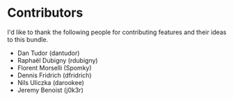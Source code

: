 Contributors
============

I'd like to thank the following people for contributing features and their 
ideas to this bundle.

 - Dan Tudor (dantudor)
 - Raphaël Dubigny (rdubigny)
 - Florent Morselli (Spomky)
 - Dennis Fridrich (dfridrich)
 - Nils Uliczka (darookee)
 - Jeremy Benoist (j0k3r)
